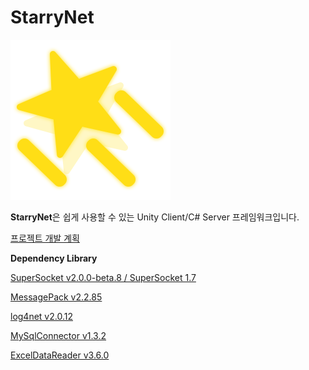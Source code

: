 # StarryNet
![Icon](./image/Icon.png)

**StarryNet**은 쉽게 사용할 수 있는 Unity Client/C# Server 프레임워크입니다.

[프로젝트 개발 계획](https://github.com/maekawafan/StarryNet/projects/1)


**Dependency Library**

[SuperSocket v2.0.0-beta.8 / SuperSocket 1.7](https://github.com/kerryjiang/SuperSocket)

[MessagePack v2.2.85](https://github.com/neuecc/MessagePack-CSharp)

[log4net v2.0.12](https://logging.apache.org/log4net/)

[MySqlConnector v1.3.2](https://mysqlconnector.net/)

[ExcelDataReader v3.6.0](https://github.com/ExcelDataReader/ExcelDataReader)